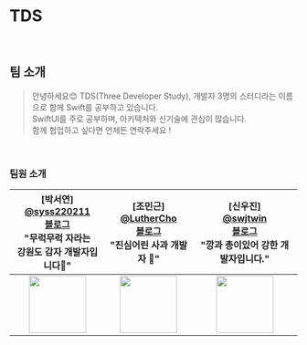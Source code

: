 # TDS

<br>

## 팀 소개
> 안녕하세요😊
> TDS(Three Developer Study), 개발자 3명의 스터디라는 이름으로 함께 Swift를 공부하고 있습니다.  
> SwiftUI를 주로 공부하며, 아키텍처와 신기술에 관심이 많습니다.  
> 함께 협업하고 싶다면 언제든 연락주세요 !  


<br>

### 팀원 소개
<div align="center">  

|[박서연]<br/> [@syss220211](https://github.com/syss220211)<br/> [블로그](https://sy-catbutler.tistory.com/) <br/> "무럭무럭 자라는 <br/> 강원도 감자 개발자입니다🥔" | [조민근]<br/> [@LutherCho](https://github.com/LutherCho)<br/> [블로그](https://todayapp.tistory.com/) <br/> "진심어린 사과 개발자 🍎" | [신우진]<br/> [@swjtwin](https://github.com/swjtwin) <br/>[블로그](https://todayapp.tistory.com/) <br/> "깡과 총이있어 강한 개발자입니다." |
| :--------------------------------------------: | :----------------------------------------: | :--------------------------------------: | 
| <img src="https://avatars.githubusercontent.com/u/110394722?v=4" width="100" height="100"> | <img src="https://avatars.githubusercontent.com/u/127810279?v=4" width="100" height="100"> | <img src="https://avatars.githubusercontent.com/u/37550637?v=4" width="100" height="100"> |  

</div>
 

<br>

